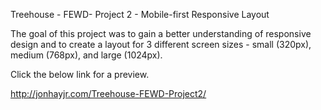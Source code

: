 Treehouse - FEWD- Project 2 - Mobile-first Responsive Layout

The goal of this project was to gain a better understanding of responsive design and to create a layout for 3 different screen sizes - small (320px), medium (768px), and large (1024px).

Click the below link for a preview.

http://jonhayjr.com/Treehouse-FEWD-Project2/
